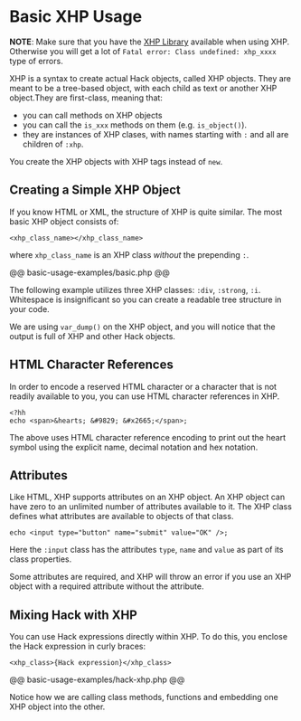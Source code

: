 # Basic XHP Usage

**NOTE**: Make sure that you have the [XHP Library](../intro.md#xhp-library) available when using XHP. Otherwise you will get a lot of `Fatal error: Class undefined: xhp_xxxx` type of errors.

XHP is a syntax to create actual Hack objects, called XHP objects. They are meant to be a tree-based object, with each child as text or another XHP object.They are first-class, meaning that:

* you can call methods on XHP objects
* you can call the `is_xxx` methods on them (e.g. `is_object()`).
* they are instances of XHP clases, with names starting with `:` and all are children of `:xhp`.

You create the XHP objects with XHP tags instead of `new`.

## Creating a Simple XHP Object

If you know HTML or XML, the structure of XHP is quite similar. The most basic XHP object consists of:

```
<xhp_class_name></xhp_class_name>
```

where `xhp_class_name` is an XHP class *without* the prepending `:`.

@@ basic-usage-examples/basic.php @@

The following example utilizes three XHP classes: `:div`, `:strong`, `:i`. Whitespace is insignificant so you can create a readable tree structure in your code.

We are using `var_dump()` on the XHP object, and you will notice that the output is full of XHP and other Hack objects.

## HTML Character References

In order to encode a reserved HTML character or a character that is not readily available to you, you can use HTML character references in XHP. 

```
<?hh
echo <span>&hearts; &#9829; &#x2665;</span>;
```

The above uses HTML character reference encoding to print out the heart symbol using the explicit name, decimal notation and hex notation.

## Attributes

Like HTML, XHP supports attributes on an XHP object. An XHP object can have zero to an unlimited number of attributes available to it. The XHP class defines what attributes are available to objects of that class.

```
echo <input type="button" name="submit" value="OK" />;
```

Here the `:input` class has the attributes `type`, `name` and `value` as part of its class properties.

Some attributes are required, and XHP will throw an error if you use an XHP object with a required attribute without the attribute.

## Mixing Hack with XHP

You can use Hack expressions directly within XHP. To do this, you enclose the Hack expression in curly braces:

```
<xhp_class>{Hack expression}</xhp_class>
```

@@ basic-usage-examples/hack-xhp.php @@

Notice how we are calling class methods, functions and embedding one XHP object into the other.
